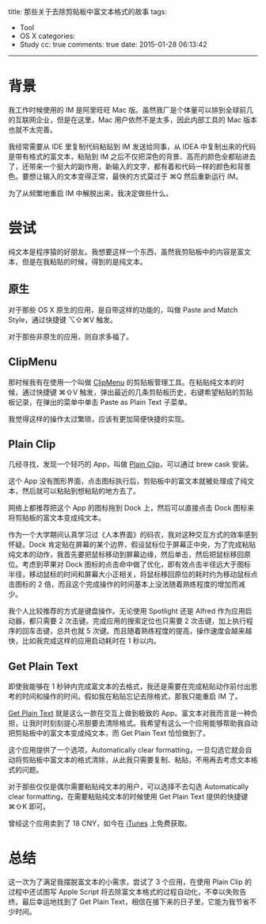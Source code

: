 title: 那些关于去除剪贴板中富文本格式的故事
tags:
  - Tool
  - OS X
categories:
  - Study
cc: true
comments: true
date: 2015-01-28 06:13:42
---

# 背景

我工作时候使用的 IM 是阿里旺旺 Mac 版。虽然我厂是个体量可以排到全球前几的互联网企业，但是在这里，Mac 用户依然不是太多，因此内部工具的 Mac 版本也就不太完善。

我经常需要从 IDE 里复制代码粘贴到 IM 发送给同事，从 IDEA 中复制出来的代码是带有格式的富文本，粘贴到 IM 之后不仅把深色的背景、高亮的颜色全都贴进去了，还带来一个挺大的副作用，新输入的文字，都有着和代码一样的颜色和背景色。要想让输入的文本变得正常，最快的方式莫过于 ⌘Q 然后重新运行 IM。

为了从频繁地重启 IM 中解脱出来，我决定做些什么。

<!-- more -->

# 尝试

纯文本是程序猿的好朋友。我想要这样一个东西，虽然我剪贴板中的内容是富文本，但是在我粘贴的时候，得到的是纯文本。

## 原生

对于那些 OS X 原生的应用，是自带这样的功能的，叫做 Paste and Match Style，通过快捷键 ⌥⇧⌘V 触发。

对于那些非原生的应用，则自求多福了。

## ClipMenu

那时候我有在使用一个叫做 [ClipMenu][1] 的剪贴板管理工具。在粘贴纯文本的时候，通过快捷键 ⌘⇧V 触发，弹出最近的几条剪贴板历史，右键希望粘贴的剪贴板记录，在弹出的菜单中单击 Paste as Plain Text 子菜单。

我觉得这样的操作太过繁琐，应该有更加简便快捷的实现。

## Plain Clip

几经寻找，发现一个轻巧的 App，叫做 [Plain Clip][2]，可以通过 brew cask 安装。

这个 App 没有图形界面，点击图标执行后，剪贴板中的富文本就被处理成了纯文本，然后就可以粘贴到想粘贴的地方去了。

网络上都推荐把这个 App 的图标拖到 Dock 上，然后可以直接点击 Dock 图标来将剪贴板的富文本变成纯文本。

作为一个大学期间认真学习过《人本界面》的码农，我对这种交互方式的效率感到怀疑。Dock 肯定贴在屏幕的某个边界，假设鼠标位于屏幕正中央，为了完成粘贴纯文本的动作，我首先要把鼠标移动到屏幕边缘，然后单击，然后把鼠标移回原位。考虑到苹果对 Dock 图标的点击命中做了优化，即有效点击半径远大于图标半径，移动鼠标的时间和屏幕大小正相关，将鼠标移回原位的耗时约为移动鼠标点击图标的 2 倍，而且这个完成操作的时间基本上没法随着熟练程度的增加而减少。

我个人比较推荐的方式是键盘操作。无论使用 Spotlight 还是 Alfred 作为应用启动器，都只需要 2 次击键。完成应用的搜索定位也只需要 2 次击键，加上执行程序的回车击键，总共也就 5 次键。而且随着熟练程度的提高，操作速度会越来越快，比如我完成这样的应用启动耗时在 1 秒以内。

## Get Plain Text

即使我能够在 1 秒钟内完成富文本的去格式，我还是需要在完成粘贴动作前付出思考的时间和操作的时间。假如我在粘贴忘记去除格式，那我只能重启 IM 了。

[Get Plain Text][3] 就是这么一款在交互上做到极致的 App。富文本对我而言是一种负担，让我时时刻刻提心吊胆要去清除格式。我希望有这么一个应用能够帮助我自动把剪贴板中的富文本变成纯文本，而 Get Plain Text 恰恰做到了。

这个应用提供了一个选项，Automatically clear formatting，一旦勾选它就会自动将剪贴板中富文本的格式清除，从此我只需要复制、粘贴，不用再去考虑文本格式的问题。

对于那些仅仅是偶尔需要粘贴纯文本的用户，可以选择不去勾选 Automatically clear formatting，在需要粘贴纯文本的时候使用 Get Plain Text 提供的快捷键 ⌘⇧K 即可。

曾经这个应用卖到了 18 CNY，如今在 [iTunes][4] 上免费获取。

# 总结

这一次为了满足我摆脱富文本的小需求，尝试了 3 个应用，在使用 Plain Clip 的过程中还试图写 Apple Script 将去除富文本格式的过程自动化，不幸以失败告终。最后幸运地找到了 Get Plain Text，相信在接下来的日子里，它能为我节省不少时间。

[1]: http://www.clipmenu.com
[2]: http://www.bluem.net/en/mac/plain-clip/
[3]: http://zipzapmac.com/getplaintext
[4]: https://itunes.apple.com/cn/app/get-plain-text/id508368068
